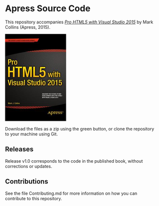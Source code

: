 # Apress Source Code

This repository accompanies [*Pro HTML5 with Visual Studio 2015*](http://www.apress.com/9781484211489) by Mark Collins (Apress, 2015).

![Cover image](9781484211489.jpg)

Download the files as a zip using the green button, or clone the repository to your machine using Git.

## Releases

Release v1.0 corresponds to the code in the published book, without corrections or updates.

## Contributions

See the file Contributing.md for more information on how you can contribute to this repository.
